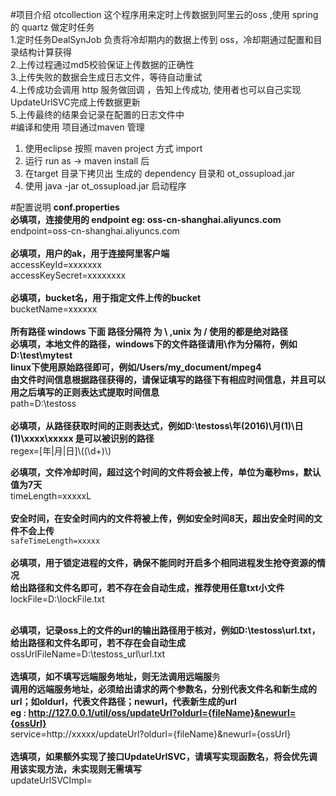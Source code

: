 #项目介绍
otcollection 这个程序用来定时上传数据到阿里云的oss ,使用 spring 的 quartz 做定时任务<br>
1.定时任务DealSynJob 负责将冷却期内的数据上传到 oss，冷却期通过配置和目录结构计算获得<br>
2.上传过程通过md5校验保证上传数据的正确性 <br>
3.上传失败的数据会生成日志文件，等待自动重试 <br>
4.上传成功会调用 http 服务做回调 ，告知上传成功, 使用者也可以自己实现UpdateUrlSVC完成上传数据更新<br>
5.上传最终的结果会记录在配置的日志文件中<br>
#编译和使用
项目通过maven 管理 <br>
1. 使用eclipse 按照 maven project 方式 import<br>
2. 运行 run as -> maven install 后 <br>
3. 在target 目录下拷贝出 生成的 dependency 目录和  ot_ossupload.jar <br>
4. 使用 java -jar ot_ossupload.jar 启动程序<br>


#配置说明
<strong>conf.properties</strong><br>
<strong>必填项，连接使用的 endpoint   eg: oss-cn-shanghai.aliyuncs.com</strong><br>
endpoint=oss-cn-shanghai.aliyuncs.com<br>
<br>
<strong>必填项，用户的ak，用于连接阿里客户端</strong><br>
accessKeyId=xxxxxxx<br>
accessKeySecret=xxxxxxxx<br>
<br>
<strong>必填项，bucket名，用于指定文件上传的bucket</strong><br>
bucketName=xxxxxx<br>
<br>
<strong>所有路径 windows 下面  路径分隔符 为  \\  ,unix 为 / 使用的都是绝对路径</strong><br>
<strong>必填项，本地文件的路径，windows下的文件路径请用\\作为分隔符，例如D:\\test\\mytest</strong><br>
<strong>linux下使用原始路径即可，例如/Users/my_document/mpeg4</strong><br>
<strong>由文件时间信息根据路径获得的，请保证填写的路径下有相应时间信息，并且可以用之后填写的正则表达式提取时间信息</strong><br>
path=D:\\testoss<br>
<br>
<strong>必填项，从路径获取时间的正则表达式，例如D:\\testoss\\年(2016)\\月(1)\\日(1)\\xxxx\\xxxxx  是可以被识别的路径</strong><br>
regex=[年|月|日]\\((\\d+)\\)<br>

<strong>必填项，文件冷却时间，超过这个时间的文件将会被上传，单位为毫秒ms，默认值为7天</strong><br>
timeLength=xxxxxL<br>
<br>
<strong>安全时间，在安全时间内的文件将被上传，例如安全时间8天，超出安全时间的文件不会上传</strong><br>
<code>safeTimeLength=xxxxx</code><br>
<br>
<strong>必填项，用于锁定进程的文件，确保不能同时开启多个相同进程发生抢夺资源的情况</strong><br>
<strong>给出路径和文件名即可，若不存在会自动生成，推荐使用任意txt小文件</strong><br>
lockFile=D:\\lockFile.txt<br>
<br>


<strong>必填项，记录oss上的文件的url的输出路径用于核对，例如D:\\testoss\\url.txt，给出路径和文件名即可，若不存在会自动生成</strong><br>
ossUrlFileName=D:\\testoss_url\\url.txt<br>
<br>
<strong>选填项，如不填写远端服务地址，则无法调用远端服</strong>务<br>
<strong>调用的远端服务地址，必须给出请求的两个参数名，分别代表文件名和新生成的url；如oldurl，代表文件路径；newurl，代表新生成的url</strong><br>
<strong>eg : http://127.0.0.1/util/oss/updateUrl?oldurl={fileName}&newurl={ossUrl}</strong><br>
service=http://xxxxx/updateUrl?oldurl={fileName}&newurl={ossUrl}<br>
<br>
<strong>选填项，如果额外实现了接口UpdateUrlSVC，请填写实现函数名，将会优先调用该实现方法，未实现则无需填写</strong><br>
updateUrlSVCImpl=<br>

